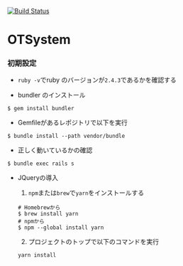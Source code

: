 [![Build Status](https://travis-ci.org/okisoft/OTSystem.svg?branch=develop)](https://travis-ci.org/okisoft/OTSystem)

# OTSystem

### 初期設定

* `ruby -v`でruby のバージョンが`2.4.3`であるかを確認する

* bundler のインストール

```
$ gem install bundler
```

* Gemfileがあるレポジトリで以下を実行

```
$ bundle install --path vendor/bundle
```

* 正しく動いているかの確認

```
$ bundle exec rails s
```

* JQueryの導入

  1. `npm`または`brew`で`yarn`をインストールする
  ```
  # Homebrewから
  $ brew install yarn
  # npmから
  $ npm --global install yarn
  ```

  2. プロジェクトのトップで以下のコマンドを実行

  ```
  yarn install
  ```
